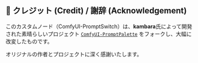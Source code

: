 ## 🌟 クレジット (Credit) / 謝辞 (Acknowledgement)

このカスタムノード（ComfyUI-PromptSwitch）は、**kambara**氏によって開発された素晴らしいプロジェクト [`ComfyUI-PromptPalette`](https://github.com/kambara/ComfyUI-PromptPalette) をフォークし、大幅に改変したものです。

オリジナルの作者とプロジェクトに深く感謝いたします。

